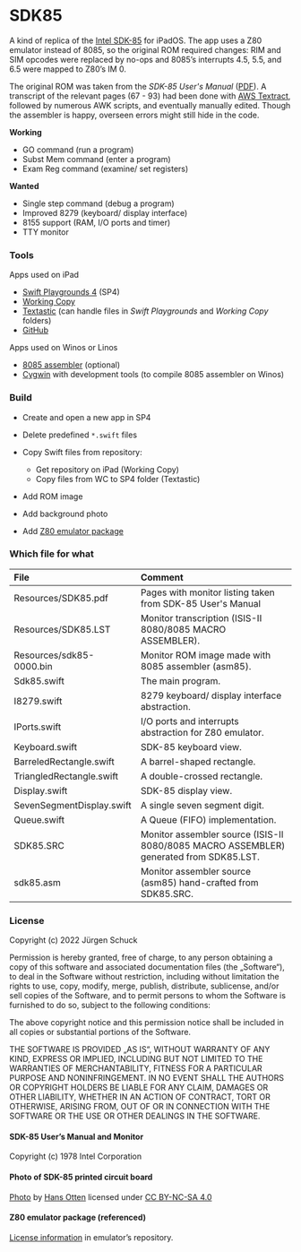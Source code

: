 # SDK85

A kind of replica of the [Intel SDK-85](https://en.wikipedia.org/wiki/Intel_System_Development_Kit#SDK-85) for iPadOS. The app uses a Z80 emulator instead of 8085, so the original ROM required changes: RIM and SIM opcodes were replaced by no-ops and 8085’s interrupts 4.5, 5.5, and 6.5 were mapped to Z80’s IM 0.

The original ROM was taken from the *SDK-85 User's Manual* ([PDF](http://retro.hansotten.nl/uploads/sdk85/9800451B.pdf)). A transcript of the relevant pages (67 - 93) had been done with [AWS Textract](https://aws.amazon.com/textract/), followed by numerous AWK scripts, and eventually manually edited. Though the assembler is happy, overseen errors might still hide in the code.

**Working**
- GO command (run a program)
- Subst Mem command (enter a program)
- Exam Reg command (examine/ set registers)

**Wanted**
- Single step command (debug a program)
- Improved 8279 (keyboard/ display interface)
- 8155 support (RAM, I/O ports and timer)
- TTY monitor

### Tools
Apps used on iPad
- [Swift Playgrounds 4](https://apps.apple.com/de/app/swift-playgrounds/id908519492) (SP4)
- [Working Copy](https://workingcopyapp.com/)
- [Textastic](https://www.textasticapp.com/) (can handle files in *Swift Playgrounds* and *Working Copy* folders)
- [GitHub](https://apps.apple.com/us/app/github/id1477376905)
 
Apps used on Winos or Linos
- [8085 assembler](https://github.com/TomNisbet/asm85) (optional)
- [Cygwin](https://www.cygwin.com/) with development tools (to compile 8085 assembler on Winos)

### Build
- Create and open a new app in SP4
- Delete predefined `*.swift` files
- Copy Swift files from repository:

  - Get repository on iPad (Working Copy)
  - Copy files from WC to SP4 folder (Textastic)

- Add ROM image
- Add background photo
- Add [Z80 emulator package](https://github.com/otabuzzman/z80)

### Which file for what
|File|Comment|
|:---|:------|
|Resources/SDK85.pdf|Pages with monitor listing taken from SDK-85 User's Manual|
|Resources/SDK85.LST|Monitor transcription (ISIS-II 8080/8085 MACRO ASSEMBLER).|
|Resources/sdk85-0000.bin|Monitor ROM image made with 8085 assembler (asm85).|
|Sdk85.swift|The main program.|
|I8279.swift|8279 keyboard/ display interface abstraction.|
|IPorts.swift|I/O ports and interrupts abstraction for Z80 emulator.|
|Keyboard.swift|SDK-85 keyboard view.|
|BarreledRectangle.swift|A barrel-shaped rectangle.|
|TriangledRectangle.swift|A double-crossed rectangle.|
|Display.swift|SDK-85 display view.|
|SevenSegmentDisplay.swift|A single seven segment digit.|
|Queue.swift|A Queue (FIFO) implementation.|
|SDK85.SRC|Monitor assembler source (ISIS-II 8080/8085 MACRO ASSEMBLER) generated from SDK85.LST.|
|sdk85.asm|Monitor assembler source (asm85) hand-crafted from SDK85.SRC.|

### License
Copyright (c) 2022 Jürgen Schuck

Permission is hereby granted, free of charge, to any person obtaining a copy of this software and associated documentation files (the „Software“), to deal in the Software without restriction, including without limitation the rights to use, copy, modify, merge, publish, distribute, sublicense, and/or sell copies of the Software, and to permit persons to whom the Software is furnished to do so, subject to the following conditions:

The above copyright notice and this permission notice shall be included in all copies or substantial portions of the Software.

THE SOFTWARE IS PROVIDED „AS IS“, WITHOUT WARRANTY OF ANY KIND, EXPRESS OR IMPLIED, INCLUDING BUT NOT LIMITED TO THE WARRANTIES OF MERCHANTABILITY, FITNESS FOR A PARTICULAR PURPOSE AND NONINFRINGEMENT. IN NO EVENT SHALL THE AUTHORS OR COPYRIGHT HOLDERS BE LIABLE FOR ANY CLAIM, DAMAGES OR OTHER LIABILITY, WHETHER IN AN ACTION OF CONTRACT, TORT OR OTHERWISE, ARISING FROM, OUT OF OR IN CONNECTION WITH THE SOFTWARE OR THE USE OR OTHER DEALINGS IN THE SOFTWARE.

#### SDK-85 User’s Manual and Monitor
Copyright (c) 1978 Intel Corporation

#### Photo of SDK-85 printed circuit board
[Photo](http://retro.hansotten.nl/wp-content/uploads/2021/03/20210318_112214-scaled.jpg) by [Hans Otten](http://retro.hansotten.nl/contact/) licensed under [CC BY-NC-SA 4.0](https://creativecommons.org/licenses/by-sa/4.0/deed.en)

#### Z80 emulator package (referenced)
[License information](https://github.com/otabuzzman/z80#license) in emulator’s repository.
